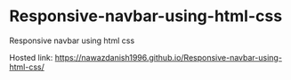 # Responsive-navbar-using-html-css
Responsive navbar using html css


Hosted link: https://nawazdanish1996.github.io/Responsive-navbar-using-html-css/

